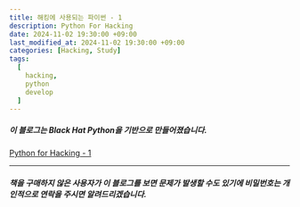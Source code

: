 ```yaml
---
title: 해킹에 사용되는 파이썬 - 1
description: Python For Hacking
date: 2024-11-02 19:30:00 +09:00
last_modified_at: 2024-11-02 19:30:00 +09:00
categories: [Hacking, Study]
tags:
  [
    hacking,
    python
    develop
  ]
---
```


##### 이 블로그는 Black Hat Python을 기반으로 만들어졌습니다.
[Python for Hacking - 1](https://arecia.tistory.com/entry/Study-Python-For-Hacking-1)

---
##### 책을 구매하지 않은 사용자가 이 블로그를 보면 문제가 발생할 수도 있기에 비밀번호는 개인적으로 연락을 주시면 알려드리겠습니다.